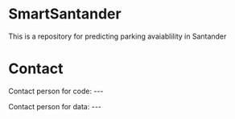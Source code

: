 # SmartSantander 
This is a repository for predicting parking avaiablility in Santander

# Contact

Contact person for code: ---

Contact person for data: ---
